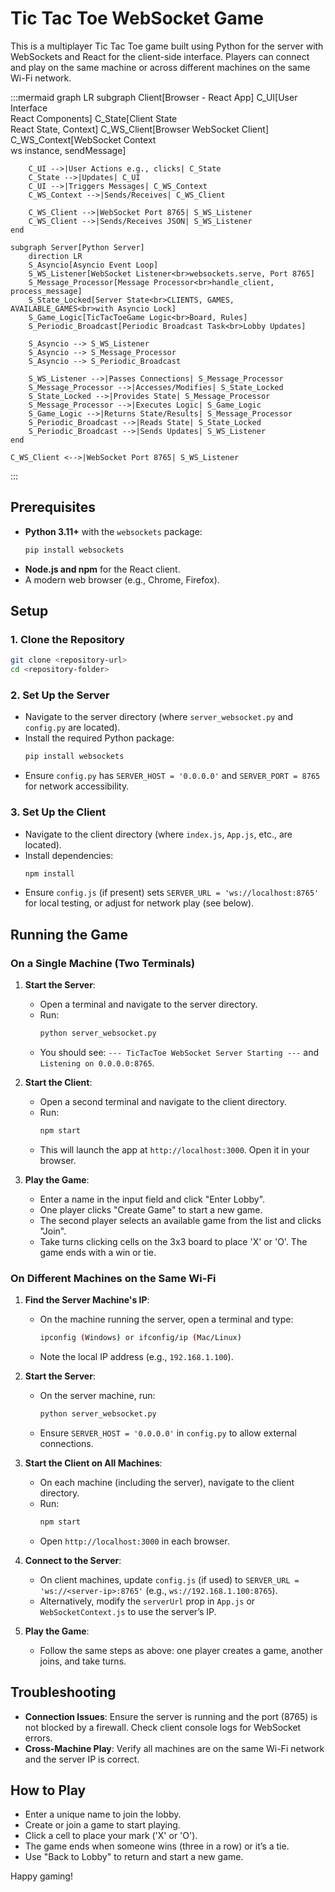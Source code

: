 # Tic Tac Toe WebSocket Game

This is a multiplayer Tic Tac Toe game built using Python for the server with WebSockets and React for the client-side interface. Players can connect and play on the same machine or across different machines on the same Wi-Fi network.


:::mermaid
graph LR
    subgraph Client[Browser - React App]
        C_UI[User Interface<br>React Components]
        C_State[Client State<br>React State, Context]
        C_WS_Client[Browser WebSocket Client]
        C_WS_Context[WebSocket Context<br>ws instance, sendMessage]

        C_UI -->|User Actions e.g., clicks| C_State
        C_State -->|Updates| C_UI
        C_UI -->|Triggers Messages| C_WS_Context
        C_WS_Context -->|Sends/Receives| C_WS_Client

        C_WS_Client -->|WebSocket Port 8765| S_WS_Listener
        C_WS_Client -->|Sends/Receives JSON| S_WS_Listener
    end

    subgraph Server[Python Server]
        direction LR
        S_Asyncio[Asyncio Event Loop]
        S_WS_Listener[WebSocket Listener<br>websockets.serve, Port 8765]
        S_Message_Processor[Message Processor<br>handle_client, process_message]
        S_State_Locked[Server State<br>CLIENTS, GAMES, AVAILABLE_GAMES<br>with Asyncio Lock]
        S_Game_Logic[TicTacToeGame Logic<br>Board, Rules]
        S_Periodic_Broadcast[Periodic Broadcast Task<br>Lobby Updates]

        S_Asyncio --> S_WS_Listener
        S_Asyncio --> S_Message_Processor
        S_Asyncio --> S_Periodic_Broadcast

        S_WS_Listener -->|Passes Connections| S_Message_Processor
        S_Message_Processor -->|Accesses/Modifies| S_State_Locked
        S_State_Locked -->|Provides State| S_Message_Processor
        S_Message_Processor -->|Executes Logic| S_Game_Logic
        S_Game_Logic -->|Returns State/Results| S_Message_Processor
        S_Periodic_Broadcast -->|Reads State| S_State_Locked
        S_Periodic_Broadcast -->|Sends Updates| S_WS_Listener
    end

    C_WS_Client <-->|WebSocket Port 8765| S_WS_Listener
:::

## Prerequisites

- **Python 3.11+** with the `websockets` package:
  ```bash
  pip install websockets
  ```
- **Node.js and npm** for the React client.
- A modern web browser (e.g., Chrome, Firefox).

## Setup

### 1. Clone the Repository
```bash
git clone <repository-url>
cd <repository-folder>
```

### 2. Set Up the Server
- Navigate to the server directory (where `server_websocket.py` and `config.py` are located).
- Install the required Python package:
  ```bash
  pip install websockets
  ```
- Ensure `config.py` has `SERVER_HOST = '0.0.0.0'` and `SERVER_PORT = 8765` for network accessibility.

### 3. Set Up the Client
- Navigate to the client directory (where `index.js`, `App.js`, etc., are located).
- Install dependencies:
  ```bash
  npm install
  ```
- Ensure `config.js` (if present) sets `SERVER_URL = 'ws://localhost:8765'` for local testing, or adjust for network play (see below).

## Running the Game

### On a Single Machine (Two Terminals)

1. **Start the Server**:
   - Open a terminal and navigate to the server directory.
   - Run:
     ```bash
     python server_websocket.py
     ```
   - You should see: `--- TicTacToe WebSocket Server Starting ---` and `Listening on 0.0.0.0:8765`.

2. **Start the Client**:
   - Open a second terminal and navigate to the client directory.
   - Run:
     ```bash
     npm start
     ```
   - This will launch the app at `http://localhost:3000`. Open it in your browser.

3. **Play the Game**:
   - Enter a name in the input field and click "Enter Lobby".
   - One player clicks "Create Game" to start a new game.
   - The second player selects an available game from the list and clicks "Join".
   - Take turns clicking cells on the 3x3 board to place 'X' or 'O'. The game ends with a win or tie.

### On Different Machines on the Same Wi-Fi

1. **Find the Server Machine's IP**:
   - On the machine running the server, open a terminal and type:
     ```bash
     ipconfig (Windows) or ifconfig/ip (Mac/Linux)
     ```
   - Note the local IP address (e.g., `192.168.1.100`).

2. **Start the Server**:
   - On the server machine, run:
     ```bash
     python server_websocket.py
     ```
   - Ensure `SERVER_HOST = '0.0.0.0'` in `config.py` to allow external connections.

3. **Start the Client on All Machines**:
   - On each machine (including the server), navigate to the client directory.
   - Run:
     ```bash
     npm start
     ```
   - Open `http://localhost:3000` in each browser.

4. **Connect to the Server**:
   - On client machines, update `config.js` (if used) to `SERVER_URL = 'ws://<server-ip>:8765'` (e.g., `ws://192.168.1.100:8765`).
   - Alternatively, modify the `serverUrl` prop in `App.js` or `WebSocketContext.js` to use the server’s IP.

5. **Play the Game**:
   - Follow the same steps as above: one player creates a game, another joins, and take turns.

## Troubleshooting
- **Connection Issues**: Ensure the server is running and the port (8765) is not blocked by a firewall. Check client console logs for WebSocket errors.
- **Cross-Machine Play**: Verify all machines are on the same Wi-Fi network and the server IP is correct.

## How to Play
- Enter a unique name to join the lobby.
- Create or join a game to start playing.
- Click a cell to place your mark ('X' or 'O').
- The game ends when someone wins (three in a row) or it’s a tie.
- Use "Back to Lobby" to return and start a new game.

Happy gaming!